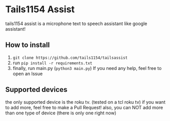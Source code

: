# Tails1154 Assist

tails1154 assist is a microphone text to speech assistant like google assistant!


## How to install
1. `git clone https://github.com/tails1154/tailsassist`
2. run `pip install -r requirements.txt`
3. finally, run main.py (`python3 main.py`)
   If you need any help, feel free to open an Issue



## Supported devices
the only supported device is the roku tv. (tested on a tcl roku tv) if you want to add more, feel free to make a Pull Request!
also, you can NOT add more than one type of device (there is only one right now)
